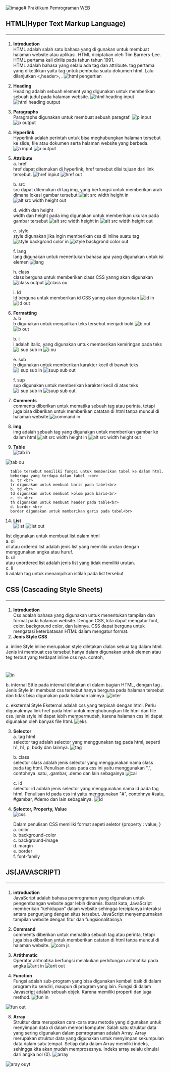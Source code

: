 ![image](https://github.com/WindyAnggitaPutri/PWEB1/assets/168071401/759a70c6-1f29-4cd5-946e-31ede5fb4221)# Praktikum Pemrograman WEB

## HTML(Hyper Text Markup Language)<hr>
1. **Introduction** <br>
HTML adalah salah satu bahasa yang di gunakan untuk membuat halaman website atau aplikasi. HTML diciptakan oleh Tim Barners-Lee. HTML pertama kali dirilis pada tahun tahun 1991.<br>
HTML adalah bahasa yang selalu ada tag dan attribute. tag pertama yang diketikkan yaitu tag <!DOCTYPE html><html></html> untuk pembuka suatu dokumen html. Lalu dilanjutkan <,header></header>, <body></body>.
![html pengertian](https://github.com/WindyAnggitaPutri/PWEB1/assets/168071401/b1c5817b-b5c5-4348-9ec0-f425c08bc25f)
2. **Heading** <br>
Heading adalah sebuah element yang digunakan untuk memberikan sebuah judul pada halaman website.
![html heading input](https://github.com/WindyAnggitaPutri/PWEB1/assets/168071401/f401d81a-9d7e-4f08-b232-0099b1c69490)
![html heading output](https://github.com/WindyAnggitaPutri/PWEB1/assets/168071401/99d05462-d4d3-4fcd-88de-1bf66aacf746)
3. **Paragraphs**<br>
Paragraphs digunakan untuk membuat sebuah paragraf.
![p input](https://github.com/WindyAnggitaPutri/PWEB1/assets/168071401/554ac25b-443c-4961-8a0f-0bfbcd23ed98)
![p output](https://github.com/WindyAnggitaPutri/PWEB1/assets/168071401/c318880d-3bbd-4eef-b938-d28fff64745e)
4. **Hyperlink** <br>
Hyperlink adalah perintah untuk bisa meghubungkan halaman tersebut ke slide, file atau dokumen serta halaman website yang berbeda.
![a input](https://github.com/WindyAnggitaPutri/PWEB1/assets/168071401/7e31f625-391c-446b-b2ef-9b94acafde91)
![a output](https://github.com/WindyAnggitaPutri/PWEB1/assets/168071401/ae26826a-f9c5-429f-a534-24634f7cc3a5)
5. **Attribute** <br>
   a. href <br>
   href dapat ditemukan di hyperlink, href tersebut diisi tujuan dari link 
   tersebut.
![href inpiut](https://github.com/WindyAnggitaPutri/PWEB1/assets/168071401/c1f13991-9d82-4e2e-b78d-05c49e87d21f)
![href out](https://github.com/WindyAnggitaPutri/PWEB1/assets/168071401/3bac8112-06d3-4e15-92e6-e21512e509c9)

      b. src <br>
      src dapat ditemukan di tag img, yang berfungsi untuk memberikan arah dimana lokasi gambar tersebut
![alt src width height in](https://github.com/WindyAnggitaPutri/PWEB1/assets/168071401/5861c51a-a82c-4759-bb9b-d96f45738155)
![alt src width height out](https://github.com/WindyAnggitaPutri/PWEB1/assets/168071401/97b6b1b7-1541-44c8-bd1b-79394463a149)

      
      d. width dan height <br>
      width dan height pada img digunakan untuk memberikan ukuran pada gambar tersebut
![alt src width height in](https://github.com/WindyAnggitaPutri/PWEB1/assets/168071401/db4d7d69-aea4-441f-a141-a23965c33ad9)
![alt src width height out](https://github.com/WindyAnggitaPutri/PWEB1/assets/168071401/fa9207c2-3a06-41c0-b384-8b3135486795)

      e. style <br>
      style digunakan jika ingin memberikan css di inline suatu tag
![style backgrond color in](https://github.com/WindyAnggitaPutri/PWEB1/assets/168071401/8a25b18e-7612-4d79-8480-7a7abcd0319d)
![style backgrond color out](https://github.com/WindyAnggitaPutri/PWEB1/assets/168071401/55c89bb5-51f1-464e-920f-1b9d56ae12ac)


      f. lang <br>
      lang digunakan untuk menentukan bahasa apa yang digunakan untuk isi elemen
![lang](https://github.com/WindyAnggitaPutri/PWEB1/assets/168071401/781098a4-c5a2-461b-9e86-57da864e25de)

      h. class <br>
      class berguna untuk memberikan class CSS yanng akan digunakan
![class output](https://github.com/WindyAnggitaPutri/PWEB1/assets/168071401/c49c9d84-f32e-49aa-9f4d-736f464428ad)
![class ou](https://github.com/WindyAnggitaPutri/PWEB1/assets/168071401/9c26089b-885e-4b9c-aac1-8f7e61453032)



      i. Id <br>
      Id berguna untuk memberikan id CSS yanng akan digunakan
![id in](https://github.com/WindyAnggitaPutri/PWEB1/assets/168071401/cd00d25a-dbdd-46d9-96d5-855a22c67198)
![id out](https://github.com/WindyAnggitaPutri/PWEB1/assets/168071401/b8bbbb70-5262-41fe-84e2-41d73ed61c9a)




7. **Formatting** <br>
   a. b <br>
      b digunakan untuk menjadikan teks tersebut menjadi bold
![b out](https://github.com/WindyAnggitaPutri/PWEB1/assets/168071401/1eae4430-9c9c-42d1-b161-b17c4ebe9a2b)
![b out](https://github.com/WindyAnggitaPutri/PWEB1/assets/168071401/a37352c4-68ea-40ac-a525-9b36603554de)



   
   b. i  <br>
      i adalah italic, yang digunakan untuk memberikan kemiringan pada teks
![i sup sub in](https://github.com/WindyAnggitaPutri/PWEB1/assets/168071401/0dfcd124-fa78-4ae9-86f4-19a28cf25408)
![i ou](https://github.com/WindyAnggitaPutri/PWEB1/assets/168071401/9c004943-40bd-4819-a706-9533038c4ef8)


   

   
   e. sub  <br>
   b digunakan untuk memberikan karakter kecil di bawah teks
![i sup sub in](https://github.com/WindyAnggitaPutri/PWEB1/assets/168071401/d503e50d-2be9-420d-8929-576437313f9b)
![suup sub out](https://github.com/WindyAnggitaPutri/PWEB1/assets/168071401/e6204982-00af-48d6-9059-d331fe94bff4)

   
   f. sup  <br>
   sup digunakan untuk memberikan karakter kecil di atas teks
![i sup sub in](https://github.com/WindyAnggitaPutri/PWEB1/assets/168071401/cad968fa-55cc-4524-b3d1-cdb16ae570d1)
![suup sub out](https://github.com/WindyAnggitaPutri/PWEB1/assets/168071401/b0573fac-3745-4f52-a256-c959d7980466)


9. **Comments** <br>
comments diberikan untuk mematika sebuah tag atau perinta, tetapi juga bisa diberikan untuk memberikan catatan di html tanpa muncul di halaman website
![command in](https://github.com/WindyAnggitaPutri/PWEB1/assets/168071401/bcc8950d-0fda-43b7-901a-809a71ce4409)

11. **img** <br>
img adalah sebuah tag yang digunakan untuk memberikan gambar ke dalam html
![alt src width height in](https://github.com/WindyAnggitaPutri/PWEB1/assets/168071401/ee710be8-c499-41b9-a952-e69c2a75735c)
![alt src width height out](https://github.com/WindyAnggitaPutri/PWEB1/assets/168071401/33489b0d-c1e9-4f4a-b089-3139deac2ae5)



13. **Table** <br>
![tab in](https://github.com/WindyAnggitaPutri/PWEB1/assets/168071401/6062b525-2d60-4650-b5c7-4f684c8dbfc4)

![tab ou](https://github.com/WindyAnggitaPutri/PWEB1/assets/168071401/12a3d5dd-ec38-488b-bbbe-1e4f14fbeefb)

      
      table tersebut memiliki fungsi untuk memberikan tabel ke dalam html.
      beberapa yang terdapa dalam tabel :<br>
      a. tr <br>
      tr digunakan untuk membuat baris pada tabel<br>
      b. td <br>
      td digunakan untuk membuat kolom pada baris<br>
      c. th <br>
      th digunakan untuk membuat header pada table<br>
      d. border <br>
      border digunakan untuk memberikan garis pada tabel<br>


14. **List** <br>
![list](https://github.com/WindyAnggitaPutri/PWEB1/assets/168071401/671f29ae-0848-4879-b913-9d95e6f6b667)
![list out](https://github.com/WindyAnggitaPutri/PWEB1/assets/168071401/c30b1318-4bf1-4940-9c80-f172e7dd6fbe)


list digunakan untuk membuat list dalam html<br>
   a. ol  <br>
   ol atau ordered list adalah jenis list yang memiliki urutan dengan menggunakan angka atau huruf.<br>
   b. ul  <br>
       atau unordered list adalah jenis list yang tidak memiliki urutan.<br>
   c. li  <br>
   li adalah tag untuk menampilkan istilah pada list tersebut<br>

## CSS (Cascading Style Sheets) <hr>
1. **Introduction** <br>
Css adalah bahasa yang digunakan untuk menentukan tampilan dan format pada halaman website. Dengan CSS, kita dapat mengatur font, color, background color, dan lainnya. CSS dapat berguna untuk mengatasi keterbatasan HTML dalam mengatur format.
2. **Jenis Style CSS** <br>

a. inline
Style inline merupakan style diletakan dialan sebua tag dalam html. Jenis ini membuat css tersebut hanya dalam digunakan untuk elemen atau teg terbut yang terdapat inline css nya. contoh, <h1 style=""></h1>
![in ](https://github.com/WindyAnggitaPutri/PWEB1/assets/168071401/fa423369-13c5-4564-82f6-a2f69fde7b75)

b. internal
Sttle pada internal diletakan di dalam bagian <head> HTML, dengan tag <style></style>. Jenis Style ini membuat css tersebut hanya berguna pada halaman tersebut dan tidak bisa digunakan pada halaman lainnya.
![inter](https://github.com/WindyAnggitaPutri/PWEB1/assets/168071401/4eeabffd-4438-483f-9b14-1611c3c983b0)

c. eksternal
Style Eksternal adalah css yang terpisah dengan html. Perlu digunaknnya link href pada <head> html untuk menghubungkan file html dan file css. jenis style ini dapat lebih mempermudah, karena halaman css ini dapat digunakan oleh banyak file html.
![eks](https://github.com/WindyAnggitaPutri/PWEB1/assets/168071401/2c42ff2e-f345-426a-ab3e-626312199e31)

3. **Selector** <br>
   a. tag html <br>
   selector tag adalah selector yang menggunakan tag pada html, seperti h1, h1, p, body dan lainnya.
![tag](https://github.com/WindyAnggitaPutri/PWEB1/assets/168071401/6144be02-2390-4ccf-839f-9060143b52f0)

   b. class <br>
   selector class adalah jenis selector yang menggunakan nama class pada tag html. Penulisan class pada css ini yaitu menggunakan ".", contohnya .satu, .gambar, .demo dan lain sebagainya
![cal](https://github.com/WindyAnggitaPutri/PWEB1/assets/168071401/048909c0-7609-4a5c-8b51-88344be4a28d)

   c. id <br>
   selector id adalah jenis selector yang menggunakan nama id pada tag html. Penulisan id pada css ini yaitu menggunakan "#", contohnya #satu, #gambar, #demo dan lain sebagainya.
![id](https://github.com/WindyAnggitaPutri/PWEB1/assets/168071401/3764fc80-33b6-4718-a5ec-ea28cfe41375)

5. **Selector, Property, Value** <br>
![css](https://github.com/WindyAnggitaPutri/PWEB1/assets/168071401/8d8f9a11-f1f5-4e89-972a-adad99b63636)

   Dalam penulisan CSS memiliki format sepeti seletor {property : value; }
   a. color <br>
   b. background-color  <br>
   c. background-image <br>
   d. margin  <br>
   e. border  <br>
   f. font-family <br>

## JS(JAVASCRIPT) <br><hr>
1. **introduction** <br>
JavaScript adalah bahasa pemrograman yang digunakan untuk pengembangan website agar lebih dinamis. Ibarat kata, JavaScript memberikan “kehidupan” dalam website sehingga terciptanya interaksi antara pengunjung dengan situs tersebut. JavaScript menyempurnakan tampilan website dengan fitur dan fungsionalitasnya
2. **Command** <br>
  comments diberikan untuk mematika sebuah tag atau perinta, tetapi juga bisa diberikan untuk memberikan catatan di html tanpa muncul di halaman website.
![com js](https://github.com/WindyAnggitaPutri/PWEB1/assets/168071401/42f1091c-7477-49c9-ba65-e912300c9f68)


4. **Artithmatic** <br>
   Operator aritmatika berfungsi melakukan perhitungan aritmatika pada angka
![arit in](https://github.com/WindyAnggitaPutri/PWEB1/assets/168071401/26047985-91cc-413d-a0e4-c9c2d4f4b561)
![arit out](https://github.com/WindyAnggitaPutri/PWEB1/assets/168071401/f0eed7f0-0392-4853-a243-0d3be5291c17)


6. **Function** <br>
   Fungsi adalah sub-program yang bisa digunakan kembali baik di dalam program itu sendiri, maupun di program yang lain.
Fungsi di dalam Javascript adalah sebuah objek. Karena memiliki properti dan juga method.
![fun in](https://github.com/WindyAnggitaPutri/PWEB1/assets/168071401/2061449d-97e4-4322-b9c0-17eae796a3f1)

![fun out](https://github.com/WindyAnggitaPutri/PWEB1/assets/168071401/c139d049-dba7-4bae-8d7d-fe87bb14b71c)


8. **Array** <br>
   Struktur data merupakan cara-cara atau metode yang digunakan untuk menyimpan data di dalam memori komputer.
Salah satu struktur data yang sering digunakan dalam pemrograman adalah Array.
Array merupakan struktur data yang digunakan untuk menyimpan sekumpulan data dalam satu tempat. Setiap data dalam Array memiliki indeks, sehingga kita akan mudah memprosesnya. Indeks array selalu dimulai dari angka nol (0).
![array](https://github.com/WindyAnggitaPutri/PWEB1/assets/168071401/01550a40-2e2d-45a8-9991-cbd18c9fd05e)


![aray ouyt](https://github.com/WindyAnggitaPutri/PWEB1/assets/168071401/d57cf2b8-92d1-408d-88fc-6283a9c36146)




























